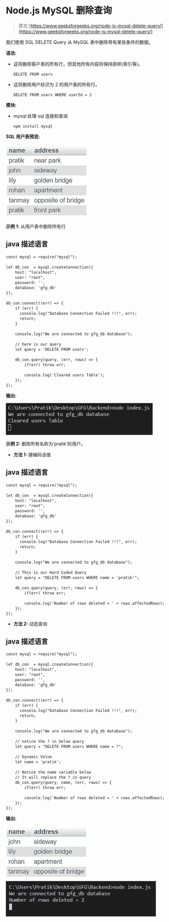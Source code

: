 # Node.js MySQL 删除查询

> 原文:[https://www.geeksforgeeks.org/node-js-mysql-delete-query/](https://www.geeksforgeeks.org/node-js-mysql-delete-query/)

我们使用 SQL DELETE Query 从 MySQL 表中删除带有某些条件的数据。

**语法:**

*   这将删除客户表的所有行，但其他所有内容将保持原样(索引等)。

    ```
    DELETE FROM users
    ```

*   这将删除用户标识为 2 的用户表的所有行。

    ```
    DELETE FROM users WHERE userId = 2
    ```

**模块:**

*   mysql:处理 sql 连接和查询

    ```
    npm install mysql
    ```

**SQL 用户表预览:**

![](img/784ab5052e8ce4113be06813b62bba26.png)

**示例 1:** 从用户表中删除所有行

## java 描述语言

```
const mysql = require("mysql");

let db_con  = mysql.createConnection({
    host: "localhost",
    user: "root",
    password: '',
    database: 'gfg_db'
});

db_con.connect((err) => {
    if (err) {
      console.log("Database Connection Failed !!!", err);
      return;
    }

    console.log("We are connected to gfg_db database");

    // here is our query
    let query = 'DELETE FROM users';

    db_con.query(query, (err, rows) => {
        if(err) throw err;

        console.log('Cleared users Table');
    });
});
```

**输出:**

![](img/3b429804da73c65e7e729914c9f4daaa.png)

**示例 2:** 删除所有名称为‘pratik’的用户。

*   **方法 1:** 硬编码该值

## java 描述语言

```
const mysql = require("mysql");

let db_con  = mysql.createConnection({
    host: "localhost",
    user: "root",
    password: '',
    database: 'gfg_db'
});

db_con.connect((err) => {
    if (err) {
      console.log("Database Connection Failed !!!", err);
      return;
    }

    console.log("We are connected to gfg_db database");

    // This is our Hard Coded Query
    let query = "DELETE FROM users WHERE name = 'pratik'";

    db_con.query(query, (err, rows) => {
        if(err) throw err;

        console.log('Number of rows deleted = ' + rows.affectedRows);
    });
});
```

*   **方法 2:** 动态查询

## java 描述语言

```
const mysql = require("mysql");

let db_con  = mysql.createConnection({
    host: "localhost",
    user: "root",
    password: '',
    database: 'gfg_db'
});

db_con.connect((err) => {
    if (err) {
      console.log("Database Connection Failed !!!", err);
      return;
    }

    console.log("We are connected to gfg_db database");

    // notice the ? in below query
    let query = "DELETE FROM users WHERE name = ?";

    // Dynamic Value
    let name = 'pratik';

    // Notice the name variable below
    // It will replace the ? in query
    db_con.query(query, name, (err, rows) => {
        if(err) throw err;

        console.log('Number of rows deleted = ' + rows.affectedRows);
    });
});
```

**输出:**

![](img/57b3f7a13eebb8a5b3f87618565e0b8c.png) ![](img/6084278cf279276d5fe0390203287b4b.png)